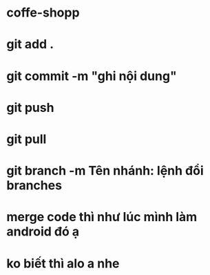 # coffe-shopp
# git add .
# git commit -m "ghi nội dung"
# git push 
# git pull 
# git branch -m Tên nhánh: lệnh đổi branches
# merge code thì như lúc mình làm android đó ạ
# ko biết thì alo a nhe
